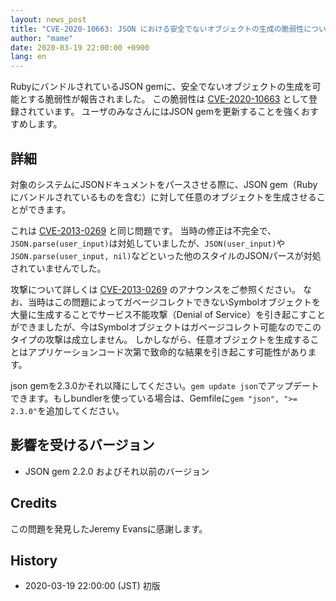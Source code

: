 ```yaml
---
layout: news_post
title: "CVE-2020-10663: JSON における安全でないオブジェクトの生成の脆弱性について（追加の修正）"
author: "mame"
date: 2020-03-19 22:00:00 +0900
lang: en
---
```


RubyにバンドルされているJSON gemに、安全でないオブジェクトの生成を可能とする脆弱性が報告されました。
この脆弱性は [CVE-2020-10663](https://cve.mitre.org/cgi-bin/cvename.cgi?name=CVE-2020-10663) として登録されています。
ユーザのみなさんにはJSON gemを更新することを強くおすすめします。

## 詳細

対象のシステムにJSONドキュメントをパースさせる際に、JSON gem（Rubyにバンドルされているものを含む）に対して任意のオブジェクトを生成させることができます。

これは [CVE-2013-0269](https://www.ruby-lang.org/en/news/2013/02/22/json-dos-cve-2013-0269/) と同じ問題です。
当時の修正は不完全で、`JSON.parse(user_input)`は対処していましたが、`JSON(user_input)`や`JSON.parse(user_input, nil)`などといった他のスタイルのJSONパースが対処されていませんでした。

攻撃について詳しくは [CVE-2013-0269](https://www.ruby-lang.org/en/news/2013/02/22/json-dos-cve-2013-0269/) のアナウンスをご参照ください。
なお、当時はこの問題によってガベージコレクトできないSymbolオブジェクトを大量に生成することでサービス不能攻撃（Denial of Service）を引き起こすことができましたが、今はSymbolオブジェクトはガベージコレクト可能なのでこのタイプの攻撃は成立しません。
しかしながら、任意オブジェクトを生成することはアプリケーションコード次第で致命的な結果を引き起こす可能性があります。

json gemを2.3.0かそれ以降にしてください。`gem update json`でアップデートできます。もしbundlerを使っている場合は、Gemfileに`gem "json", ">= 2.3.0"`を追加してください。

## 影響を受けるバージョン

* JSON gem 2.2.0 およびそれ以前のバージョン

## Credits

この問題を発見したJeremy Evansに感謝します。

## History

* 2020-03-19 22:00:00 (JST) 初版
